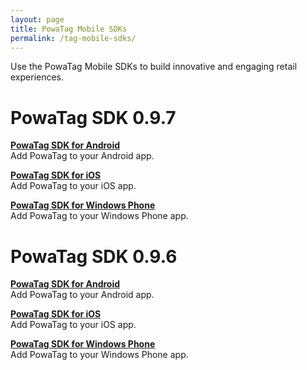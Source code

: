 ```yaml
---
layout: page
title: PowaTag Mobile SDKs
permalink: /tag-mobile-sdks/
---
```


Use the PowaTag Mobile SDKs to build innovative and engaging retail experiences.

# PowaTag SDK 0.9.7

**[PowaTag SDK for Android]({{site.baseurl}}/tag-mobile-sdks/0.9.7/android)**<br />
Add PowaTag to your Android app.

**[PowaTag SDK for iOS]({{site.baseurl}}/tag-mobile-sdks/0.9.7/ios/)**<br />
Add PowaTag to your iOS app.

**[PowaTag SDK for Windows Phone]({{site.baseurl}}/tag-mobile-sdks/0.9.7/wp/)**<br />
Add PowaTag to your Windows Phone app.

# PowaTag SDK 0.9.6

**[PowaTag SDK for Android]({{site.baseurl}}/tag-mobile-sdks/0.9.6/android)**<br />
Add PowaTag to your Android app.

**[PowaTag SDK for iOS]({{site.baseurl}}/tag-mobile-sdks/0.9.6/ios/)**<br />
Add PowaTag to your iOS app.

**[PowaTag SDK for Windows Phone]({{site.baseurl}}/tag-mobile-sdks/0.9.6/wp/)**<br />
Add PowaTag to your Windows Phone app.


